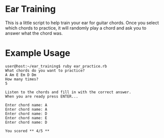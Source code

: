 Ear Training
============

This is a little script to help train your ear for guitar chords. Once you select which chords to practice, it will randomly play a chord and ask you to answer what the chord was.

Example Usage
=============

    user@host:~/ear_training$ ruby ear_practice.rb 
    What chords do you want to practice?
    A Am E Em D Dm
    How many times?
    5

    Listen to the chords and fill in with the correct answer.
    When you are ready press ENTER...

    Enter chord name: A
    Enter chord name: A
    Enter chord name: D
    Enter chord name: E
    Enter chord name: D

    You scored ** 4/5 **


